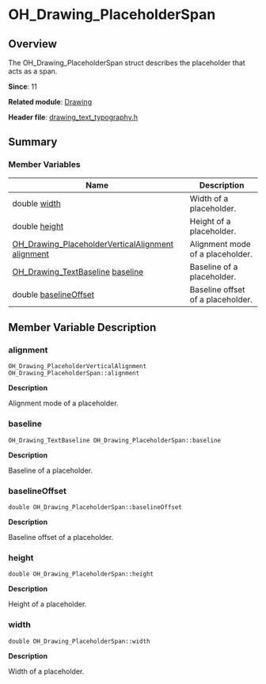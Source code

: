 # OH_Drawing_PlaceholderSpan


## Overview

The OH_Drawing_PlaceholderSpan struct describes the placeholder that acts as a span.

**Since**: 11

**Related module**: [Drawing](_drawing.md)

**Header file**: [drawing_text_typography.h](drawing__text__typography_8h.md)

## Summary


### Member Variables

| Name| Description|
| -------- | -------- |
| double [width](#width) | Width of a placeholder.|
| double [height](#height) | Height of a placeholder.|
| [OH_Drawing_PlaceholderVerticalAlignment](_drawing.md#oh_drawing_placeholderverticalalignment) [alignment](#alignment) | Alignment mode of a placeholder.|
| [OH_Drawing_TextBaseline](_drawing.md#oh_drawing_textbaseline) [baseline](#baseline) | Baseline of a placeholder.|
| double [baselineOffset](#baselineoffset) | Baseline offset of a placeholder.|


## Member Variable Description


### alignment

```
OH_Drawing_PlaceholderVerticalAlignment OH_Drawing_PlaceholderSpan::alignment
```

**Description**

Alignment mode of a placeholder.


### baseline

```
OH_Drawing_TextBaseline OH_Drawing_PlaceholderSpan::baseline
```

**Description**

Baseline of a placeholder.


### baselineOffset

```
double OH_Drawing_PlaceholderSpan::baselineOffset
```

**Description**

Baseline offset of a placeholder.


### height

```
double OH_Drawing_PlaceholderSpan::height
```

**Description**

Height of a placeholder.


### width

```
double OH_Drawing_PlaceholderSpan::width
```

**Description**

Width of a placeholder.
